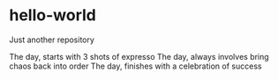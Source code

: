 # hello-world
Just another repository

The day, starts with 3 shots of expresso
The day, always involves bring chaos back into order
The day, finishes with a celebration of success 
